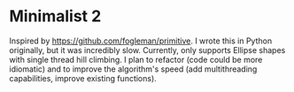 # Minimalist 2
Inspired by https://github.com/fogleman/primitive.  I wrote this in Python originally, but it was incredibly slow.  Currently, only supports Ellipse shapes with single thread hill climbing.  I plan to refactor (code could be more idiomatic) and to improve the algorithm's speed (add multithreading capabilities, improve existing functions).
